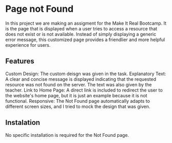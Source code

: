 # Page not Found

In this project we are making an assigment for the Make It Real Bootcamp. It is the page that is displayed when a user tries to access a resource that does not exist or is not available. Instead of simply displaying a generic error message, this customized page provides a friendlier and more helpful experience for users.

## Features

Custom Design: The custom deisgn was given in the task.
Explanatory Text: A clear and concise message is displayed indicating that the requested resource was not found on the server. The text was also given by the teacher.
Link to Home Page: A direct link is included to redirect the user to the website's home page, but it is just an example because it is not functional.
Responsive: The Not Found page automatically adapts to different screen sizes, and I tried to mock the design that was given.

## Instalation

No specific installation is required for the Not Found page.
